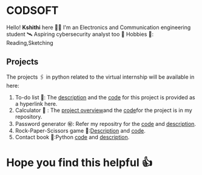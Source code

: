 # CODSOFT
Hello! **Kshithi** here 👋😄
I'm an Electronics and Communication engineering student 🛰️
Aspiring cybersecurity analyst too 🤔
Hobbies 🎨: Reading,Sketching
## Projects
  The projects  🖇️ in python related to the virtual internship will be available in here:
  1. To-do list 📝: The [description](https://github.com/Kshithi7/CODSOFT/blob/main/To-do%20application.md) and the [code](https://github.com/Kshithi7/CODSOFT/blob/main/to-do.py) for this project is provided as a hyperlink here.
  2. Calculator 💬 : The [project overview]()and the [code](https://github.com/Kshithi7/CODSOFT/blob/main/calculator.py)for the project is in my repository.
  3. Password generator ㊙️: Refer my repositry for the [code]() and [description]().
  4. Rock-Paper-Scissors game 🎲:[Description]() and [code]().
  5. Contact book 📑:Python [code]() and [description]().
# Hope you find this helpful 👍


